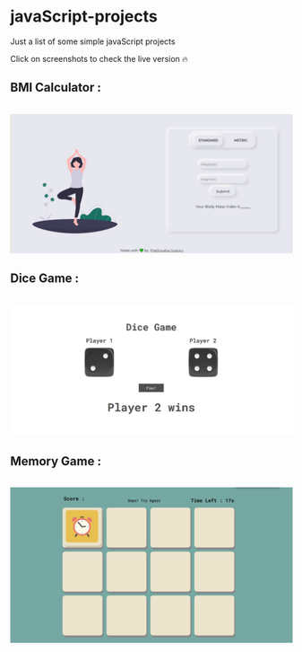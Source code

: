 # javaScript-projects
Just a list of some simple javaScript projects 

Click on screenshots to check the live version 🔥

## BMI Calculator : 
<br>
<a href = "https://neomorphism-bmi.netlify.app/">
    <img src = "BMI-Calculator/assets/images/bmi.jpg" alt = "Screenshot">
</a>
<br>

## Dice Game  : 
<br>
<a href = "https://dice-it.netlify.app/">
    <img src = "Dice-Game/assets/images/Screenshot.jpg" alt = "Screenshot">
</a>
<br>


## Memory Game  : 
<br>
<a href = "https://memoryyyyyyygamee.netlify.app/">
    <img src = "Memory-Game/assets/images/Screenshot.jpg" alt = "Screenshot">
</a>
<br>

